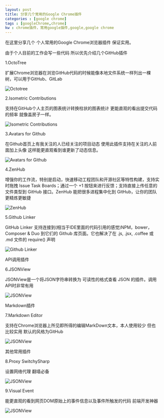 ```yaml
---
layout: post
title: 分享几个常用的Google Chrome插件
categories : [google chrome]
tags : [googleChrome,chrome]
kw : chrome插件，常用google插件,google,google chrome
---
```


在这里分享几个 个人常用的Google Chrome浏览器插件 保证实用。

由于个人目前的工作会写一些代码 所以优先介绍几个GitHub插件

1.OctoTree
  
 扩展Chrome浏览器在浏览GitHub代码的时候能像本地文件系统一样列出一棵树，可以用于GitHub、GitLab

 ![Octotree]({{site.staticUrl1}}/images/2016/01/2016-01-25-share-chrome-plugin-01.png)

2.Isometric Contributions
  
 支持在GitHub个人主页的图表统计转换柱状的图表统计 更能直观的看出提交代码的频率 就像盖房子一样。

 ![Isometric Contributions]({{site.staticUrl1}}/images/2016/01/2016-01-25-share-chrome-plugin-02.png)

3.Avatars for Github
  
  在Github首页上有我关注的人已经关注的项目动态 使用此插件支持在关注的人前面加上头像 这样能更直观看到谁更新了动态信息。

 ![Avatars for Github]({{site.staticUrl1}}/images/2016/01/2016-01-25-share-chrome-plugin-03.png)

4.ZenHub
 
 增强你的工作流，特别是启动，快速移动工程团队和开源社区等特性构建，支持实时拖拽 Issue Task Boards；通过一个 +1 按钮来进行反馈；支持直接上传任意的文件类型到 GitHub 接口。ZenHub 能把很多进程集中化到 GitHub，让你的团队更精炼更敏捷

 ![ZenHub]({{site.staticUrl1}}/images/2016/01/2016-01-25-share-chrome-plugin-04.png)

5.Github Linker

 GitHub Linker 支持连接到(相当于IDE里面的代码引用的感觉)NPM，bower，Composer & Duo 到它们的 Github 库页面。它也解决了在 .js, .jsx, .coffee 或 .md 文件的 require() 声明	 

 ![Github Linker]({{site.staticUrl1}}/images/2016/01/2016-01-25-share-chrome-plugin-05.png)

API调用插件

6.JSONView
  
   JSONView是一个将JSON字符串转换为 可读性的格式查看 JSON 的插件。调用API时非常有用	 

 ![JSONView]({{site.staticUrl1}}/images/2016/01/2016-01-25-share-chrome-plugin-06.png)

Markdown插件

7.Markdown Editor
 
  支持在Chrome浏览器上所见即所得的编辑MarkDown文本，本人使用较少 但也比较实用 默认的风格为GitHub 

 ![JSONView]({{site.staticUrl1}}/images/2016/01/2016-01-25-share-chrome-plugin-07.png)

其他常用插件

8.Proxy SwitchySharp

  设置网络代理 翻墙必备

 ![JSONView]({{site.staticUrl1}}/images/2016/01/2016-01-25-share-chrome-plugin-08.png)

9.Visual Event

 能更直观的看到网页DOM原始上的事件信息以及事件所触发的代码 前端开发神器

 ![JSONView]({{site.staticUrl1}}/images/2016/01/2016-01-25-share-chrome-plugin-09.png)
